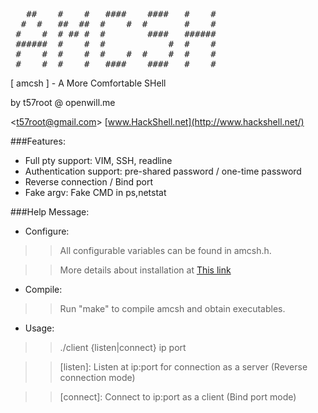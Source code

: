 <pre>
   ##    #    #   ####    ####   #    #
  #  #   ##  ##  #    #  #       #    #
 #    #  # ## #  #        ####   ######
 ######  #    #  #            #  #    #
 #    #  #    #  #    #  #    #  #    #
 #    #  #    #   ####    ####   #    #
</pre>

[ amcsh ] - A More Comfortable SHell

by t57root @ openwill.me 

&lt;t57root@gmail.com>  [www.HackShell.net](http://www.hackshell.net/)


###Features:

* Full pty support: VIM, SSH, readline
* Authentication support: pre-shared password / one-time password
* Reverse connection / Bind port 
* Fake argv: Fake CMD in ps,netstat

###Help Message:

* Configure:

>>All configurable variables can be found in amcsh.h.

>>More details about installation at [This link](http://example.net/)

* Compile:

>>Run "make" to compile amcsh and obtain executables.

* Usage:

>>./client {listen|connect} ip port

>>[listen]: Listen at ip:port for connection as a server (Reverse connection mode)

>>[connect]: Connect to ip:port as a client (Bind port mode)

